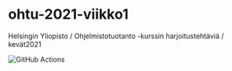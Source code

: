 # ohtu-2021-viikko1
Helsingin Yliopisto / Ohjelmistotuotanto -kurssin harjoitustehtäviä / kevät2021


![GitHub Actions](https://github.com/Marcestus/ohtu-2021-viikko1/workflows/Java%20CI%20with%20Gradle/badge.svg)
